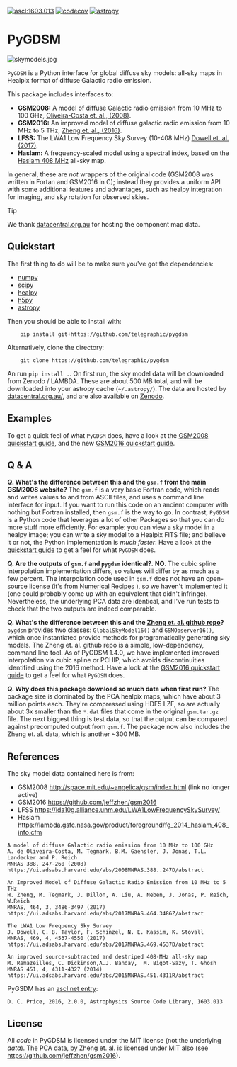 [![ascl:1603.013](https://img.shields.io/badge/ascl-1603.013-blue.svg)](https://ascl.net/1603.013)
[![codecov](https://codecov.io/gh/telegraphic/pygdsm/branch/master/graph/badge.svg)](https://codecov.io/gh/telegraphic/pygdsm)
[![astropy](http://img.shields.io/badge/powered%20by-AstroPy-orange.svg?style=flat)](http://www.astropy.org/)

PyGDSM
=====

![skymodels.jpg](https://github.com/telegraphic/pygdsm/raw/master/docs/skymodels.jpg)


`PyGDSM` is a Python interface for global diffuse sky models: all-sky maps in Healpix format of diffuse Galactic radio emission.

This package includes interfaces to:
 * **GSM2008:** A model of diffuse Galactic radio emission from 10 MHz to 100 GHz, [Oliveira-Costa et. al., (2008)](https://ui.adsabs.harvard.edu/abs/2008MNRAS.388..247D/abstract).
 * **GSM2016:** An improved model of diffuse galactic radio emission from 10 MHz to 5 THz, [Zheng et. al., (2016)](https://ui.adsabs.harvard.edu/abs/2017MNRAS.464.3486Z/abstract).
 * **LFSS:** The LWA1 Low Frequency Sky Survey (10-408 MHz) [Dowell et. al. (2017)](https://ui.adsabs.harvard.edu/abs/2017MNRAS.469.4537D/abstract).
 * **Haslam:** A frequency-scaled model using a spectral index, based on the [Haslam 408 MHz](https://lambda.gsfc.nasa.gov/product/foreground/fg_2014_haslam_408_info.cfm) all-sky map.

In general, these are *not* wrappers of the original code (GSM2008 was written in Fortan and GSM2016 in C); instead they provides a uniform API with some additional features and advantages, such as healpy integration for imaging, and sky rotation for observed skies.

> [!TIP]
> We thank [datacentral.org.au](https://datacentral.org.au) for hosting the component map data.

Quickstart
----------

The first thing to do will be to make sure you've got the dependencies:

* [numpy](http://www.numpy.org/)
* [scipy](http://www.scipy.org/install.html)
* [healpy](http://healpy.readthedocs.org/en/latest/)
* [h5py](http://www.h5py.org/)
* [astropy](http://www.astropy.org/)

Then you should be able to install with:

        pip install git+https://github.com/telegraphic/pygdsm

Alternatively, clone the directory:

        git clone https://github.com/telegraphic/pygdsm

An run `pip install .`. On first run, the sky model data will be downloaded from Zenodo / LAMBDA. These are about 500 MB total, and will be downloaded into your astropy cache (`~/.astropy/`). The data are hosted by [datacentral.org.au/](https://datacentral.org.au), and are also available on [Zenodo](https://zenodo.org/record/3479985#.XaASx79S-AY).

Examples
---------

To get a quick feel of what `PyGDSM` does, have a look at the
[GSM2008 quickstart guide](http://nbviewer.ipython.org/github/telegraphic/PyGDSM/blob/master/docs/pygdsm_quickstart.ipynb), and the new
[GSM2016 quickstart guide](http://nbviewer.ipython.org/github/telegraphic/PyGDSM/blob/master/docs/pygdsm16_quickstart.ipynb).

Q & A
-----

**Q. What's the difference between this and the `gsm.f` from the main GSM2008 website?**
     The `gsm.f` is a very basic Fortran code, which reads and writes values to and from
     ASCII files, and uses a command line interface for input. If you want to run this code
     on an ancient computer with nothing but Fortran installed, then `gsm.f` is the way to go.
     In contrast, `PyGDSM` is a Python code that leverages a lot of other Packages so that you
     can do more stuff more efficiently. For example: you can view a sky model in a healpy
     image; you can write a sky model to a Healpix FITS file; and believe it or not, the
     Python implementation is *much faster*. Have a look at the
     [quickstart guide](http://nbviewer.ipython.org/github/telegraphic/PyGDSM/blob/master/docs/pygdsm_quickstart.ipynb)
     to get a feel for what `PyGDSM` does.

**Q. Are the outputs of `gsm.f` and `pygdsm` identical?**.
     **NO**. The cubic  spline interpolation implementation differs, so values will differ by as
     much as a few percent. The interpolation code used in `gsm.f` does not have an open-source
     license (it's from [Numerical Recipes](http://www.nr.com/licenses/) ), so we haven't
     implemented it (one could probably come up with an equivalent that didn't infringe).
     Nevertheless, the underlying PCA data are identical, and I've run tests to check that
     the two outputs are indeed comparable.

**Q. What's the difference between this and the [Zheng et. al. github repo](https://github.com/jeffzhen/gsm2016)?**
     `pygdsm` provides two classes: `GlobalSkyModel16()` and `GSMObserver16()`, which once instantiated
     provide methods for programatically generating sky models. The Zheng et. al. github repo is a
     simple, low-dependency, command line tool. As of PyGDSM 1.4.0, we have implemented improved interpolation
     via cubic spline or PCHIP, which avoids discontinuities identified using the 2016 method. Have a look at the
     [GSM2016 quickstart guide](http://nbviewer.ipython.org/github/telegraphic/PyGDSM/blob/master/docs/pygdsm16_quickstart.ipynb)
     to get a feel for what `PyGDSM` does.

**Q. Why does this package download so much data when first run?**
     The package size is dominated by the PCA healpix maps, which have about 3 million points each.
     They're compressed using HDF5 LZF, so are actually about 3x smaller than the `*.dat`
     files that come in the original `gsm.tar.gz` file. The next biggest thing is test data,
     so that the output can be compared against precomputed output from `gsm.f`. The package now also includes
     the Zheng et. al. data, which is another ~300 MB.


References
----------

The sky model data contained here is from:
* GSM2008 http://space.mit.edu/~angelica/gsm/index.html (link no longer active)
* GSM2016 https://github.com/jeffzhen/gsm2016
* LFSS https://lda10g.alliance.unm.edu/LWA1LowFrequencySkySurvey/
* Haslam https://lambda.gsfc.nasa.gov/product/foreground/fg_2014_haslam_408_info.cfm


```
A model of diffuse Galactic radio emission from 10 MHz to 100 GHz
A. de Oliveira-Costa, M. Tegmark, B.M. Gaensler, J. Jonas, T.L. Landecker and P. Reich
MNRAS 388, 247-260 (2008)
https://ui.adsabs.harvard.edu/abs/2008MNRAS.388..247D/abstract

An Improved Model of Diffuse Galactic Radio Emission from 10 MHz to 5 THz
H. Zheng, M. Tegmark, J. Dillon, A. Liu, A. Neben, J. Jonas, P. Reich, W.Reich
MNRAS, 464, 3, 3486-3497 (2017)
https://ui.adsabs.harvard.edu/abs/2017MNRAS.464.3486Z/abstract

The LWA1 Low Frequency Sky Survey
J. Dowell, G. B. Taylor, F. Schinzel, N. E. Kassim, K. Stovall
MNRAS, 469, 4, 4537-4550 (2017)
https://ui.adsabs.harvard.edu/abs/2017MNRAS.469.4537D/abstract

An improved source-subtracted and destriped 408-MHz all-sky map
M. Remazeilles, C. Dickinson,A.J. Banday,  M. Bigot-Sazy, T. Ghosh
MNRAS 451, 4, 4311-4327 (2014)
https://ui.adsabs.harvard.edu/abs/2015MNRAS.451.4311R/abstract

```

PyGSDM has an [ascl.net entry](https://ascl.net/1603.013):

```
D. C. Price, 2016, 2.0.0, Astrophysics Source Code Library, 1603.013
```

License
-------

All *code* in PyGDSM is licensed under the MIT license (not the underlying *data*).
The PCA data, by Zheng et. al. is licensed under MIT also (see https://github.com/jeffzhen/gsm2016).
